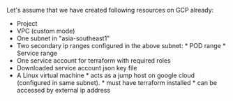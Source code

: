 Let's assume that we have created following resources on GCP already:
* Project
* VPC (custom mode)
* One subnet in "asia-southeast1"
* Two secondary ip ranges configured in the above subnet:
        * POD range
        * Service range
* One service account for terraform with required roles 
* Downloaded service account json key file
* A Linux virtual machine 
        * acts as a jump host on google cloud (configured in same subnet).
        * must have terraform installed
        * can be accessed by external ip address